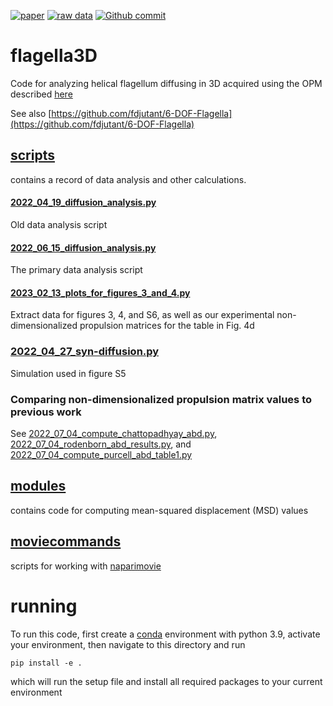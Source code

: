 [![paper](https://upload.wikimedia.org/wikipedia/commons/b/b7/PNAS_logo.svg)](https://www.pnas.org/doi/10.1073/pnas.2220033120)
[![raw data](https://img.shields.io/badge/raw%20data-zenodo-blue.svg)](https://doi.org/10.5281/zenodo.6562089)
[![Github commit](https://img.shields.io/github/last-commit/QI2lab/mcSIM)](https://github.com/fdjutant/flagella3D)

# flagella3D
Code for analyzing helical flagellum diffusing in 3D acquired using the OPM described [here](https://github.com/QI2lab/OPM)

See also [https://github.com/fdjutant/6-DOF-Flagella](https://github.com/fdjutant/6-DOF-Flagella)

## [scripts](scripts)
contains a record of data analysis and other calculations. 

#### [2022_04_19_diffusion_analysis.py](2022_04_19_diffusion_analysis.py)
Old data analysis script

#### [2022_06_15_diffusion_analysis.py](scripts/2022_06_15_diffusion_analysis.py)
The primary data analysis script

#### [2023_02_13_plots_for_figures_3_and_4.py](figure_scripts/2023_02_13_plots_for_figures_3_and_4.py)
Extract data for figures 3, 4, and S6, as well as our experimental non-dimensionalized propulsion matrices for the table in Fig. 4d

### [2022_04_27_syn-diffusion.py](2022_04_27_syn-diffusion.py)
Simulation used in figure S5

### Comparing non-dimensionalized propulsion matrix values to previous work 
See [2022_07_04_compute_chattopadhyay_abd.py](scripts/2022_07_04_compute_chattopadhyay_abd.py),
[2022_07_04_rodenborn_abd_results.py](scripts/2022_07_04_rodenborn_abd_results.py), and
[2022_07_04_compute_purcell_abd_table1.py](scripts/2022_07_04_compute_purcell_abd_table1.py)

## [modules](modules)
contains code for computing mean-squared displacement (MSD) values

## [moviecommands](moviecommands)
scripts for working with [naparimovie](https://github.com/guiwitz/naparimovie)

# running
To run this code, first create a [conda](https://conda.io/projects/conda/en/latest/user-guide/) 
environment with python 3.9, activate your environment, then navigate to this directory and run
```commandline
pip install -e .
```
which will run the setup file and install all required packages to your current environment